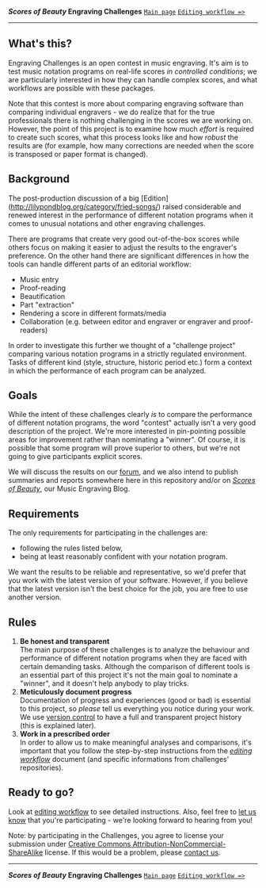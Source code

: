 **_Scores of Beauty_ Engraving Challenges**
[`Main page`](README.md)
[`Editing workflow =>`](2-editing-workflow.md)

-------------------------------------------

<!-- Notes about this file:
- it should give would-be participants a more detailed idea of the contest
- it should NOT contain detailed specifics
- it should NOT contain any instructions that the contributor will need later
- in particular, i think we shouldn't talk about git too much
-->

What's this?
------------

Engraving Challenges is an open contest in music engraving.  It's aim is to test
music notation programs on real-life scores _in controlled conditions_; we are
particularly interested in how they can handle complex scores, and
what workflows are possible with these packages.

Note that this contest is more about comparing engraving software than comparing
individual engravers - we do realize that for the true professionals there is nothing
challenging in the scores we are working on.  However, the point of this project
is to examine how much _effort_ is required to create such scores,
what this process looks like and how _robust_
the results are (for example, how many corrections are needed when the score is
transposed or paper format is changed).

<!-- TODO:
That's why we'd really like pros to show us how it's done in their software.
In return, we hope to show you new ways of working.
You'll also have the opportunity to learn about Version Control
Any other benefits they get?
Maybe mention that VCS is a subject of research, this would sound serious.
-->


Background
----------

The post-production discussion of a big [Edition]
(http://lilypondblog.org/category/fried-songs/) raised considerable
and renewed interest in the performance of different notation programs
when it comes to unusual notations and other engraving challenges.

There are programs that create very good out-of-the-box scores
while others focus on making it easier to adjust the results
to the engraver's preference.
On the other hand there are significant differences in how the
tools can handle different parts of an editorial workflow:

- Music entry
- Proof-reading
- Beautification
- Part "extraction"
- Rendering a score in different formats/media
- Collaboration (e.g. between editor and engraver or engraver and proof-readers)

In order to investigate this further we thought of a "challenge project"
comparing various notation programs in a strictly regulated
environment. Tasks of different kind (style, structure,
historic period etc.) form a context in which the performance of each
program can be analyzed.


Goals
-----

While the intent of these challenges clearly *is* to compare the performance of different notation programs, the word "contest" actually isn't a very good description of the project. We're more interested in pin-pointing possible areas for improvement rather than nominating a "winner".  Of course, it is possible that some program will prove superior to others, but we're not going to give participants explicit scores.

We will discuss the results on our [forum](http://engravingchallenges.freeforums.org),
and we also intend to publish summaries and reports somewhere here in this repository
and/or on [_Scores of Beauty_](http://lilypondblog.org), our Music Engraving Blog.


Requirements
------------

The only requirements for participating in the challenges are:
* following the rules listed below,
* being at least reasonably confident with your notation program.

We want the results to be reliable and representative, so we'd prefer
that you work with the latest version of your software.  However, if
you believe that the latest version isn't the best choice for the job,
you are free to use another version.


Rules
-----

1. **Be honest and transparent**  
   The main purpose of these challenges is to analyze the behaviour
   and performance of different notation programs when they are faced
   with certain demanding tasks.
   Although the comparison of different tools is an essential part of
   this project it's not the main goal to nominate a "winner", and it
   doesn't help anybody to play tricks.
2. **Meticulously document progress**  
   Documentation of progress and experiences (good or bad) is essential
   to this project, so *please* tell us everything you notice during your work.
   We use [version control](3-git-introduction.md#what-is-version-control)
   to have a full and transparent project history (this is explained later).
3. **Work in a prescribed order**  
   In order to allow us to make meaningful analyses and comparisons,
   it's important that you follow the step-by-step instructions from the
   [_editing workflow_](2-editing-workflow.md)
   document (and specific informations from challenges' repositories).


Ready to go?
------------

Look at [editing workflow](2-editing-workflow.md) to see detailed instructions.
Also, feel free to [let us know](http://engravingchallenges.freeforums.org)
that you're participating - we're looking forward to hearing from you!

Note: by participating in the Challenges, you agree to license your submission under [Creative Commons Attribution-NonCommercial-ShareAlike](http://creativecommons.org/licenses/by-nc-sa/4.0/deed.en_US) license.
If this would be a problem, please [contact us](README.md#contact).


-------------------------------------------
**_Scores of Beauty_ Engraving Challenges**
[`Main page`](README.md)
[`Editing workflow =>`](2-editing-workflow.md)
